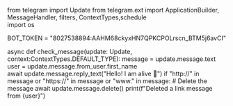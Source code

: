 from telegram import Update
from telegram.ext import ApplicationBuilder, MessageHandler, filters, ContextTypes,schedule  
import os


BOT_TOKEN = "8027538894:AAHM68ckyxHN7QPKCPOLrscn_BTM5j6avCI"



async def check_message(update: Update, context:ContextTypes.DEFAULT_TYPE):
    message = update.message.text
    user = update.message.from_user.first_name  
    await update.message.reply_text("Hello! I am alive 🚀")
    if "http://" in message or "https://" in message or "www." in message:
        # Delete the message
        await update.message.delete()
        print(f"Deleted a link message from {user}")
